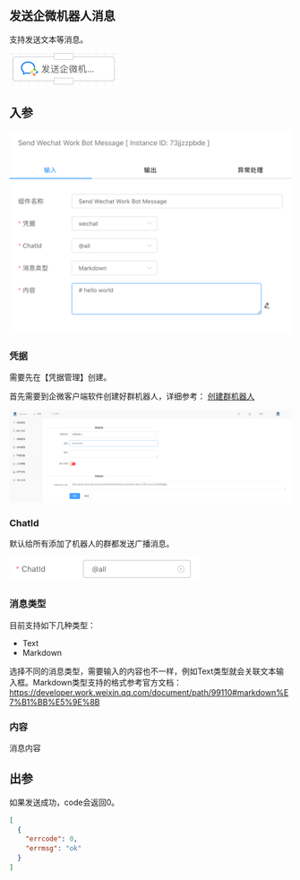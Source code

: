 ## 发送企微机器人消息

支持发送文本等消息。

<img src="./img/send_wechat_work_bot_msg_menu.png" alt="send_wechat_work_bot_msg_menu" title="发送企微消息" style="zoom:50%;" />



## 入参

<img src="./img/send_wechat_work_bot_msg_input.png" alt="send_wechat_work_bot_msg_input" title="发送企微消息配置" style="zoom:50%;" />

### 凭据

需要先在【凭据管理】创建。

首先需要到企微客户端软件创建好群机器人，详细参考： [创建群机器人](https://developer.work.weixin.qq.com/document/path/99110) 

<img src="./img/create_wechat_work_bot_cred.png" alt="create_wechat_work_bot_cred" title="企微机器人凭据" style="zoom:50%;" />





### ChatId

默认给所有添加了机器人的群都发送广播消息。



<img src="./img/send_wechat_work_bot_input_chatid.png" alt="send_wechat_work_bot_input_chatid" title="设置企微chatid" style="zoom:50%;" />



### 消息类型

目前支持如下几种类型：

- Text
- Markdown

选择不同的消息类型，需要输入的内容也不一样，例如Text类型就会关联文本输入框。Markdown类型支持的格式参考官方文档：https://developer.work.weixin.qq.com/document/path/99110#markdown%E7%B1%BB%E5%9E%8B



### 内容

消息内容



## 出参

如果发送成功，code会返回0。

```json
[
  {
    "errcode": 0,
    "errmsg": "ok"
  }
]
```

